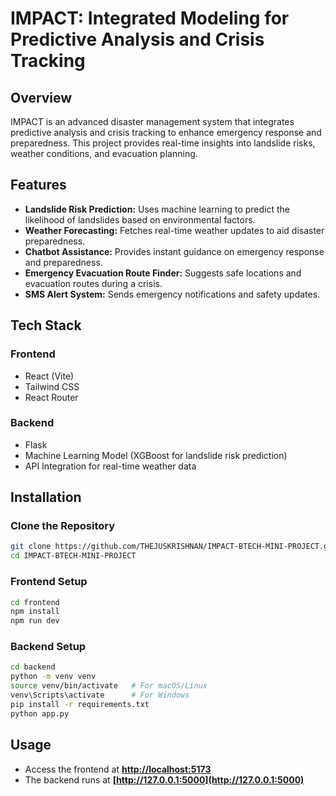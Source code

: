 # **IMPACT: Integrated Modeling for Predictive Analysis and Crisis Tracking**  

## **Overview**  
IMPACT is an advanced disaster management system that integrates predictive analysis and crisis tracking to enhance emergency response and preparedness. This project provides real-time insights into landslide risks, weather conditions, and evacuation planning.  

## **Features**  
- **Landslide Risk Prediction:** Uses machine learning to predict the likelihood of landslides based on environmental factors.  
- **Weather Forecasting:** Fetches real-time weather updates to aid disaster preparedness.  
- **Chatbot Assistance:** Provides instant guidance on emergency response and preparedness.  
- **Emergency Evacuation Route Finder:** Suggests safe locations and evacuation routes during a crisis.  
- **SMS Alert System:** Sends emergency notifications and safety updates.  

## **Tech Stack**  

### **Frontend**  
- React (Vite)  
- Tailwind CSS  
- React Router  

### **Backend**  
- Flask 
- Machine Learning Model (XGBoost for landslide risk prediction)  
- API Integration for real-time weather data  

## **Installation**  

### **Clone the Repository**  
```bash
git clone https://github.com/THEJUSKRISHNAN/IMPACT-BTECH-MINI-PROJECT.git
cd IMPACT-BTECH-MINI-PROJECT
```

### **Frontend Setup**  
```bash
cd frontend
npm install
npm run dev
```

### **Backend Setup**  
```bash
cd backend
python -m venv venv
source venv/bin/activate   # For macOS/Linux
venv\Scripts\activate      # For Windows
pip install -r requirements.txt
python app.py
```

## **Usage**  
- Access the frontend at **[http://localhost:5173](http://localhost:5173)**  
- The backend runs at **[http://127.0.0.1:5000](http://127.0.0.1:5000)**  



